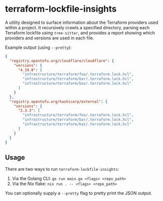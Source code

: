# terraform-lockfile-insights

A utility designed to surface information about the Terraform providers used within a project. It recursively crawls a specified directory, parsing each Terraform lockfile using `tree-sitter`, and provides a report showing which providers and versions are used in each file.

Example output (using `--pretty`):
```json
{
  "registry.opentofu.org/cloudflare/cloudflare": {
    "versions": {
      "4.19.0": [
        "infrastructure/terraform/foo/.terraform.lock.hcl",
        "infrastructure/terraform/bar/.terraform.lock.hcl",
        "infrastructure/terraform/baz/.terraform.lock.hcl"
      ]
    }
  },
  "registry.opentofu.org/hashicorp/external": {
    "versions": {
      "2.3.3": [
        "infrastructure/terraform/foo/.terraform.lock.hcl",
        "infrastructure/terraform/bar/.terraform.lock.hcl",
        "infrastructure/terraform/baz/.terraform.lock.hcl"
      ]
    }
  }
}
```

## Usage

There are two ways to run `terraform-lockfile-insights`:

1. Via the Golang CLI: `go run main.go <flags> <repo_path>`
2. Via the Nix flake: `nix run . -- <flags> <repo_path>`

You can optionally supply a `--pretty` flag to pretty print the JSON
output.
